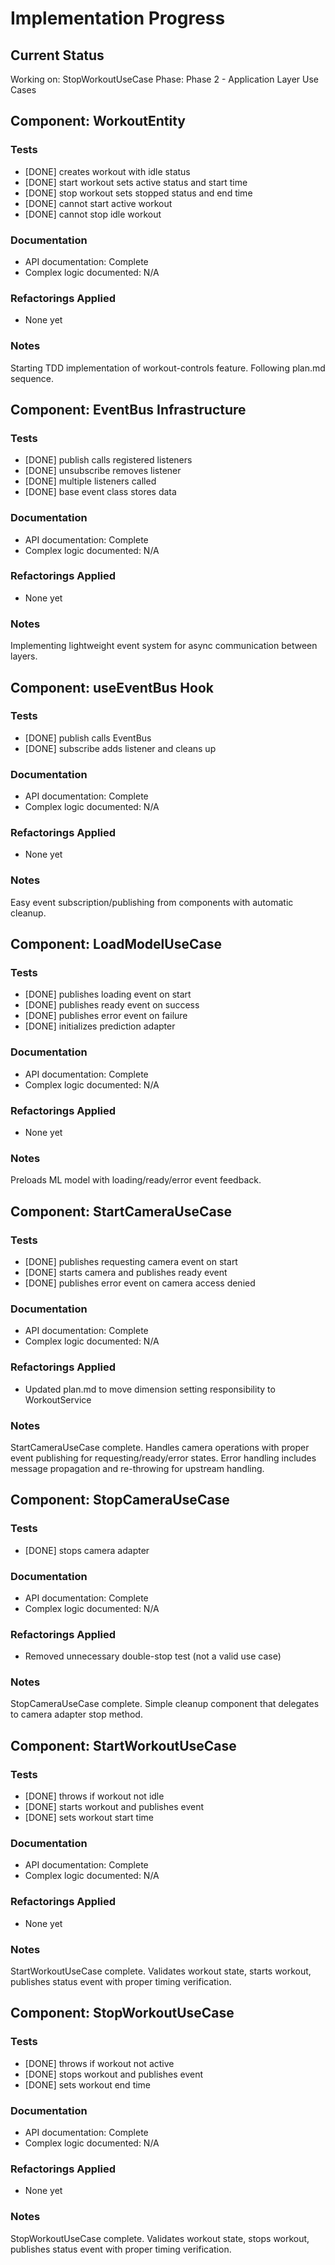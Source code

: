 # Implementation Progress

## Current Status
Working on: StopWorkoutUseCase
Phase: Phase 2 - Application Layer Use Cases

## Component: WorkoutEntity

### Tests
- [DONE] creates workout with idle status
- [DONE] start workout sets active status and start time
- [DONE] stop workout sets stopped status and end time
- [DONE] cannot start active workout
- [DONE] cannot stop idle workout

### Documentation
- API documentation: Complete
- Complex logic documented: N/A

### Refactorings Applied
- None yet

### Notes
Starting TDD implementation of workout-controls feature. Following plan.md sequence.

## Component: EventBus Infrastructure

### Tests
- [DONE] publish calls registered listeners
- [DONE] unsubscribe removes listener
- [DONE] multiple listeners called
- [DONE] base event class stores data

### Documentation
- API documentation: Complete
- Complex logic documented: N/A

### Refactorings Applied
- None yet

### Notes
Implementing lightweight event system for async communication between layers.

## Component: useEventBus Hook

### Tests
- [DONE] publish calls EventBus
- [DONE] subscribe adds listener and cleans up

### Documentation
- API documentation: Complete
- Complex logic documented: N/A

### Refactorings Applied
- None yet

### Notes
Easy event subscription/publishing from components with automatic cleanup.

## Component: LoadModelUseCase

### Tests
- [DONE] publishes loading event on start
- [DONE] publishes ready event on success  
- [DONE] publishes error event on failure
- [DONE] initializes prediction adapter

### Documentation
- API documentation: Complete
- Complex logic documented: N/A

### Refactorings Applied
- None yet

### Notes
Preloads ML model with loading/ready/error event feedback.

## Component: StartCameraUseCase

### Tests
- [DONE] publishes requesting camera event on start
- [DONE] starts camera and publishes ready event  
- [DONE] publishes error event on camera access denied

### Documentation
- API documentation: Complete
- Complex logic documented: N/A

### Refactorings Applied
- Updated plan.md to move dimension setting responsibility to WorkoutService

### Notes
StartCameraUseCase complete. Handles camera operations with proper event publishing for requesting/ready/error states. Error handling includes message propagation and re-throwing for upstream handling.

## Component: StopCameraUseCase

### Tests
- [DONE] stops camera adapter

### Documentation
- API documentation: Complete
- Complex logic documented: N/A

### Refactorings Applied
- Removed unnecessary double-stop test (not a valid use case)

### Notes
StopCameraUseCase complete. Simple cleanup component that delegates to camera adapter stop method.

## Component: StartWorkoutUseCase

### Tests
- [DONE] throws if workout not idle
- [DONE] starts workout and publishes event
- [DONE] sets workout start time

### Documentation
- API documentation: Complete
- Complex logic documented: N/A

### Refactorings Applied
- None yet

### Notes
StartWorkoutUseCase complete. Validates workout state, starts workout, publishes status event with proper timing verification.

## Component: StopWorkoutUseCase

### Tests
- [DONE] throws if workout not active
- [DONE] stops workout and publishes event
- [DONE] sets workout end time

### Documentation
- API documentation: Complete
- Complex logic documented: N/A

### Refactorings Applied
- None yet

### Notes
StopWorkoutUseCase complete. Validates workout state, stops workout, publishes status event with proper timing verification.